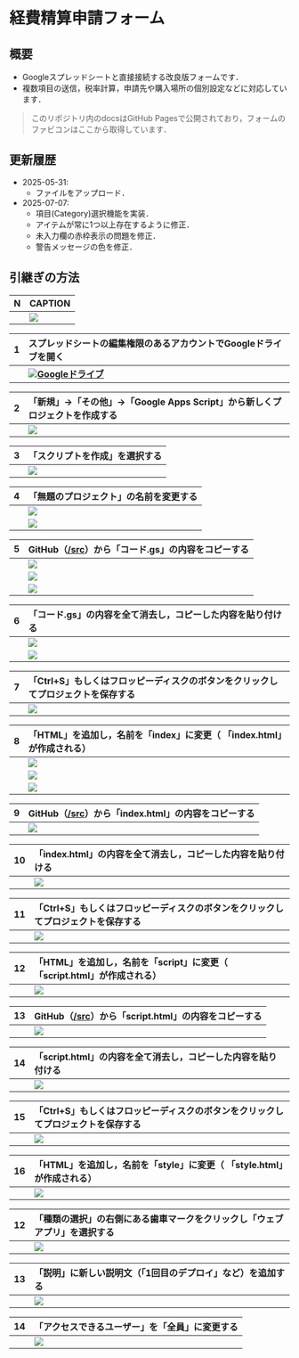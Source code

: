# 経費精算申請フォーム

## 概要
- Googleスプレッドシートと直接接続する改良版フォームです．
- 複数項目の送信，税率計算，申請先や購入場所の個別設定などに対応しています．
> このリポジトリ内のdocsはGitHub Pagesで公開されており，フォームのファビコンはここから取得しています．

## 更新履歴
- 2025-05-31:
  - ファイルをアップロード．
- 2025-07-07:
  - 項目(Category)選択機能を実装．
  - アイテムが常に1つ以上存在するように修正．
  - 未入力欄の赤枠表示の問題を修正．
  - 警告メッセージの色を修正．

## 引継ぎの方法

|N|CAPTION|
|:--|:--|
||<img src="https://file.51pptmoban.com/d/file/2023/06/04/b3925630992729172938c08655e5cfd0.jpg" style="max-height:500px;max-width:600px;">|

|1|スプレッドシートの編集権限のあるアカウントでGoogleドライブを開く|
|:--|:--|
||<img src="https://ssl.gstatic.com/images/branding/product/1x/drive_2020q4_48dp.png">**<a href="https://drive.google.com/drive/my-drive" target="_blank" rel="noopener noreferrer">Googleドライブ</a>**|

|2|「新規」→「その他」→「Google Apps Script」から新しくプロジェクトを作成する|
|:--|:--|
||<img src="img/01_create_gas.png" style="max-height:500px;max-width:600px;">|

|3|「スクリプトを作成」を選択する|
|:--|:--|
||<img src="img/02_create_script_confirm.png" style="max-height:500px;max-width:600px">|

|4|「無題のプロジェクト」の名前を変更する|
|:--|:--|
||<img src="img/03_click_to_change_name.png" style="max-height:500px;max-width:600px;">|
||<img src="img/04_change_name.png" style="max-height:500px;max-width:600px;">|

|5|GitHub（<a href="https://github.com/00kenno/Expense_Report_Form/tree/main/src" target="_blank" rel="noopener noreferrer">/src</a>）から「コード.gs」の内容をコピーする|
|:--|:--|
||<img src="img/05_open_src.png" style="max-height:500px;max-width:600px;">|
||<img src="img/06_open_code_gs.png" style="max-height:500px;max-width:600px;">|
||<img src="img/07_copy_code_gs.png" style="max-height:500px;max-width:600px;">|

|6|「コード.gs」の内容を全て消去し，コピーした内容を貼り付ける|
|:--|:--|
||<img src="img/08_clear_code_gs.png" style="max-height:500px;max-width:600px;">|
||<img src="img/09_paste_code_gs.png" style="max-height:500px;max-width:600px;">|

|7|「Ctrl+S」もしくはフロッピーディスクのボタンをクリックしてプロジェクトを保存する|
|:--|:--|
||<img src="img/10_save_code_gs.png" style="max-height:500px;max-width:600px;">|

|8|「HTML」を追加し，名前を「index」に変更（ 「index.html」が作成される）|
|:--|:--|
||<img src="img/11_create_html.png" style="max-height:500px;max-width:600px;">|
||<img src="img/12_change_name_to_index.png" style="max-height:500px;max-width:600px;">|
||<img src="img/13_created_index_html.png" style="max-height:500px;max-width:600px;">|

|9|GitHub（<a href="https://github.com/00kenno/Expense_Report_Form/tree/main/src" target="_blank" rel="noopener noreferrer">/src</a>）から「index.html」の内容をコピーする|
|:--|:--|
||<img src="img/14_copy_index_html.png" style="max-height:500px;max-width:600px;">|

|10|「index.html」の内容を全て消去し，コピーした内容を貼り付ける|
|:--|:--|
||<img src="img/15_paste_index_html.png" style="max-height:500px;max-width:600px;">|

|11|「Ctrl+S」もしくはフロッピーディスクのボタンをクリックしてプロジェクトを保存する|
|:--|:--|
||<img src="img/16_save_index_html.png" style="max-height:500px;max-width:600px;">|

|12|「HTML」を追加し，名前を「script」に変更（ 「script.html」が作成される）|
|:--|:--|
||<img src="img/17_created_script_html.png" style="max-height:500px;max-width:600px;">|

|13|GitHub（<a href="https://github.com/00kenno/Expense_Report_Form/tree/main/src" target="_blank" rel="noopener noreferrer">/src</a>）から「script.html」の内容をコピーする|
|:--|:--|
||<img src="img/18_copy_script_html.png" style="max-height:500px;max-width:600px;">|

|14|「script.html」の内容を全て消去し，コピーした内容を貼り付ける|
|:--|:--|
||<img src="img/19_paste_script_html.png" style="max-height:500px;max-width:600px;">|

|15|「Ctrl+S」もしくはフロッピーディスクのボタンをクリックしてプロジェクトを保存する|
|:--|:--|
||<img src="img/20_save_script_html.png" style="max-height:500px;max-width:600px;">|

|16|「HTML」を追加し，名前を「style」に変更（ 「style.html」が作成される）|
|:--|:--|
||<img src="img/21_created_style_html.png" style="max-height:500px;max-width:600px;">|

|12|「種類の選択」の右側にある歯車マークをクリックし「ウェブアプリ」を選択する|
|:--|:--|
||<img src="https://file.51pptmoban.com/d/file/2023/06/04/b3925630992729172938c08655e5cfd0.jpg" style="max-height:500px;max-width:600px;">|

|13|「説明」に新しい説明文（「1回目のデプロイ」など）を追加する|
|:--|:--|
||<img src="https://file.51pptmoban.com/d/file/2023/06/04/b3925630992729172938c08655e5cfd0.jpg" style="max-height:500px;max-width:600px;">|

|14|「アクセスできるユーザー」を「全員」に変更する|
|:--|:--|
||<img src="https://file.51pptmoban.com/d/file/2023/06/04/b3925630992729172938c08655e5cfd0.jpg" style="max-height:500px;max-width:600px;">|
